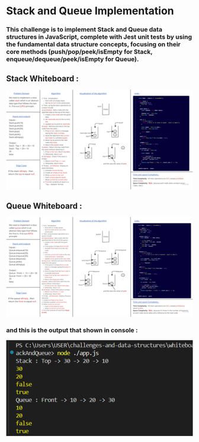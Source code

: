 # Stack and Queue Implementation

### This challenge is to implement Stack and Queue data structures in JavaScript, complete with Jest unit tests by using the fundamental data structure concepts, focusing on their core methods (push/pop/peek/isEmpty for Stack, enqueue/dequeue/peek/isEmpty for Queue).

## Stack Whiteboard :

![stackClass](./images/stackClass.png)

## Queue Whiteboard :

![queueClass](./images/queueClass.png)

### and this is the output that shown in console :

![stackandqueueOutput](./images/stackandqueueOutput.png)